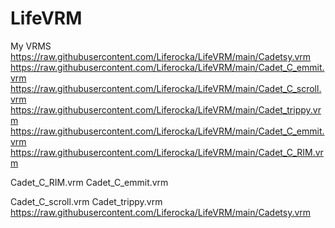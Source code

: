 # LifeVRM
My VRMS
https://raw.githubusercontent.com/Liferocka/LifeVRM/main/Cadetsy.vrm
https://raw.githubusercontent.com/Liferocka/LifeVRM/main/Cadet_C_emmit.vrm
https://raw.githubusercontent.com/Liferocka/LifeVRM/main/Cadet_C_scroll.vrm
https://raw.githubusercontent.com/Liferocka/LifeVRM/main/Cadet_trippy.vrm
https://raw.githubusercontent.com/Liferocka/LifeVRM/main/Cadet_C_emmit.vrm
https://raw.githubusercontent.com/Liferocka/LifeVRM/main/Cadet_C_RIM.vrm


Cadet_C_RIM.vrm
Cadet_C_emmit.vrm

Cadet_C_scroll.vrm
Cadet_trippy.vrm
https://raw.githubusercontent.com/Liferocka/LifeVRM/main/Cadetsy.vrm
